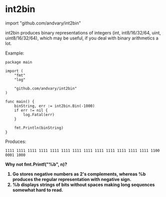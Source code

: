 # int2bin
import 	"github.com/andvary/int2bin"

int2bin produces binary representations of integers (int, int8/16/32/64, uint, uint8/16/32/64), which may be useful, if 
you deal with binary arithmetics a lot. 

Example:
```
package main

import (
    "fmt"
    "log"

    "github.com/andvary/int2bin"
)

func main() {
    binString, err := int2bin.Bin(-1000)
    if err != nil {
	    log.Fatal(err)
    }

    fmt.Println(binString)
}
```

Produces:

```1111 1111 1111 1111 1111 1111 1111 1111 1111 1111 1111 1111 1111 1100 0001 1000```


<b>Why not fmt.Printf("%b", n)?
1. Go stores negative numbers as 2's complements, whereas %b produces the regular representation with negative sign.
2. %b displays strings of bits without spaces making long sequences somewhat hard to read.

